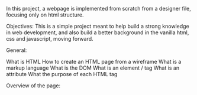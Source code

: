 In this project, a webpage is implemented from scratch from a designer file, focusing only on html structure.

Objectives: This is a simple project meant to help build a strong knowledge in web development, and also build a better background in the vanilla html, css and javascript, moving forward.

General:

What is HTML
How to create an HTML page from a wireframe
What is a markup language
What is the DOM
What is an element / tag
What is an attribute
What the purpose of each HTML tag

Overview of the page:

